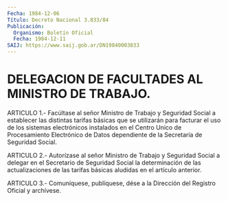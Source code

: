 ```yaml
---
Fecha: 1984-12-06
Título: Decreto Nacional 3.833/84
Publicación:
  Organismo: Boletín Oficial
  Fecha: 1984-12-11
SAIJ: https://www.saij.gob.ar/DN19840003833
---
```

# DELEGACION DE FACULTADES AL MINISTRO DE TRABAJO.

<a id="1"></a>
ARTICULO 1.- Facúltase al señor Ministro de Trabajo y Seguridad Social    a   establecer  las  distintas  tarifas  básicas  que  se utilizarán para  facturar  el  uso  de  los  sistemas  electrónicos instalados  en  el  Centro  Unico  de Procesamiento Electrónico  de Datos dependiente de la Secretaría de Seguridad Social.

<a id="2"></a>
ARTICULO  2.-  Autorízase  al  señor  Ministro  de  Trabajo  y Seguridad  Social a delegar en el Secretario de Seguridad Social la determinación   de  las  actualizaciones  de  las  tarifas  básicas aludidas en el artículo anterior.

<a id="3"></a>
ARTICULO  3.- Comuníquese, publíquese, dése a la Dirección del Registro Oficial y archívese.